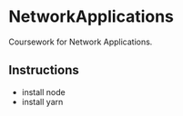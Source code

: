 # NetworkApplications
Coursework for Network Applications.

## Instructions
- install node
- install yarn
